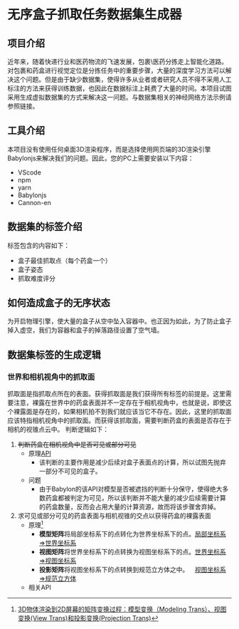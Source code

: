**无序盒子抓取任务数据集生成器**
========================
## 项目介绍
近年来，随着快递行业和医药物流的飞速发展，包裹\医药分拣走上智能化道路。对包裹和药盒进行视觉定位是分拣任务中的重要步骤，大量的深度学习方法可以解决这个问题。但是由于缺少数据集，使得许多从业者或者研究人员不得不采用人工标注的方法来获得训练数据，也因此在数据标注上耗费了大量的时间。本项目试图采用生成虚拟数据集的方式来解决这一问题。与数据集相关的神经网络方法示例请参照链接。
## 工具介绍
本项目没有使用任何桌面3D渲染程序，而是选择使用网页端的3D渲染引擎Babylonjs来解决我们的问题。因此，您的PC上需要安装以下内容：
+ VScode
+ npm
+ yarn
+ Babylonjs
+ Cannon-en
## 数据集的标签介绍
标签包含的内容如下：
+ 盒子最佳抓取点（每个药盒一个）
+ 盒子姿态
+ 抓取难度评分
## 如何造成盒子的无序状态
为开启物理引擎，使大量的盒子从空中坠入容器中。也正因为如此，为了防止盒子掉入虚空，我们为容器和盒子的掉落路径设置了空气墙。
## 数据集标签的生成逻辑
### 世界和相机视角中的抓取面
抓取面是指抓取点所在的表面。获得抓取面是我们获得所有标签的前提是。这里需要注意，裸露在世界中的药盒表面并不一定存在于相机视角中，也就是说，即使这个裸露面是存在的，如果相机拍不到我们就应该当它不存在。因此，这里的抓取面应该特指相机视角中的抓取面。而获得该抓取面，需要判断药盒的表面是否存在于相机的视锥点云中。
判断逻辑如下：
1. ~~判断药盒在相机视角中是否可见或部分可见~~
    + 原理[API](https://doc.babylonjs.com/features/featuresDeepDive/occlusionQueries "occlusionQueries")
        - 该判断的主要作用是减少后续对盒子表面点的计算，所以试图先抛弃一部分不可见的盒子。
    + 问题
        - 由于Babylon的该API对模型是否被遮挡的判断十分保守，使得绝大多数药盒都被判定为可见，所以该判断并不能大量的减少后续需要计算的药盒数量，反而会占用大量的计算资源，故而将该步骤舍弃掉。
2. 求可见或部分可见的药盒表面与相机视锥的交点以获得药盒的裸露表面
    + 原理[^1]
        - **模型矩阵**将局部坐标系下的点转化为世界坐标系下的点。<u>局部坐标系=>世界坐标系</u>
        - **视图矩阵**将世界坐标系下的点转换为视图坐标系下的点。<u>世界坐标系=>视图坐标系</u>
        - **投影矩阵**将视图坐标系下的点转换到规范立方体之中。&emsp;<u>视图坐标系=>规范立方体</u>
    + 相关API

[^1]:[3D物体渲染到2D屏幕的矩阵变换过程：模型变换（Modeling Trans）、视图变换(View Trans)和投影变换(Projection Trans)](https://zhuanlan.zhihu.com/p/466508365)